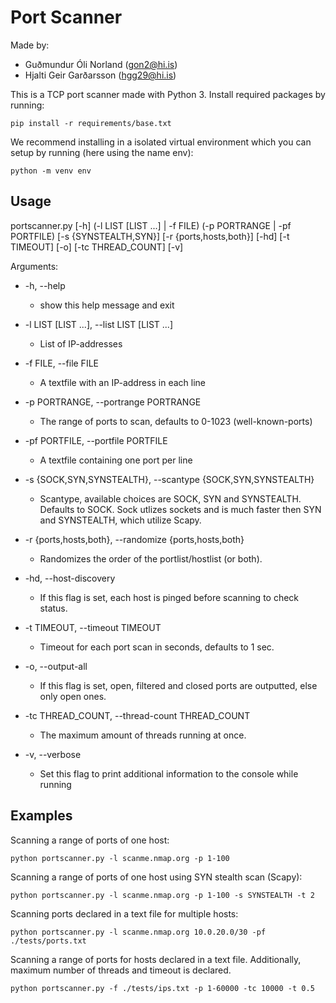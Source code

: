 # Port Scanner

Made by:

* Guðmundur Óli Norland (gon2@hi.is)
* Hjalti Geir Garðarsson (hgg29@hi.is)

This is a TCP port scanner made with Python 3. Install required packages by running:

    pip install -r requirements/base.txt

We recommend installing in a isolated virtual environment which you can setup by running (here using the name env):

    python -m venv env

## Usage

portscanner.py [-h] (-l LIST [LIST ...] | -f FILE)
                      (-p PORTRANGE | -pf PORTFILE) [-s {SYNSTEALTH,SYN}]
                      [-r {ports,hosts,both}] [-hd] [-t TIMEOUT] [-o]
                      [-tc THREAD_COUNT] [-v]

Arguments:

* -h, --help
  * show this help message and exit

* -l LIST [LIST ...], --list LIST [LIST ...]
  * List of IP-addresses

* -f FILE, --file FILE
  * A textfile with an IP-address in each line

* -p PORTRANGE, --portrange PORTRANGE
  * The range of ports to scan, defaults to 0-1023 (well-known-ports)

* -pf PORTFILE, --portfile PORTFILE
  * A textfile containing one port per line

* -s {SOCK,SYN,SYNSTEALTH}, --scantype {SOCK,SYN,SYNSTEALTH}
  * Scantype, available choices are SOCK, SYN and SYNSTEALTH. Defaults to SOCK. Sock utlizes sockets and is much faster then SYN and SYNSTEALTH, which utilize Scapy.

* -r {ports,hosts,both}, --randomize {ports,hosts,both}
  * Randomizes the order of the portlist/hostlist (or both).

* -hd, --host-discovery
  * If this flag is set, each host is pinged before scanning to check status.

* -t TIMEOUT, --timeout TIMEOUT
  * Timeout for each port scan in seconds, defaults to 1 sec.

* -o, --output-all
  * If this flag is set, open, filtered and closed ports are outputted, else only open ones.

* -tc THREAD_COUNT, --thread-count THREAD_COUNT
  * The maximum amount of threads running at once.

* -v, --verbose
  * Set this flag to print additional information to the console while running

## Examples

Scanning a range of ports of one host:

    python portscanner.py -l scanme.nmap.org -p 1-100

Scanning a range of ports of one host using SYN stealth scan (Scapy):

    python portscanner.py -l scanme.nmap.org -p 1-100 -s SYNSTEALTH -t 2

Scanning ports declared in a text file for multiple hosts:

    python portscanner.py -l scanme.nmap.org 10.0.20.0/30 -pf ./tests/ports.txt

Scanning a range of ports for hosts declared in a text file. Additionally, maximum number of threads and timeout is declared.

    python portscanner.py -f ./tests/ips.txt -p 1-60000 -tc 10000 -t 0.5
